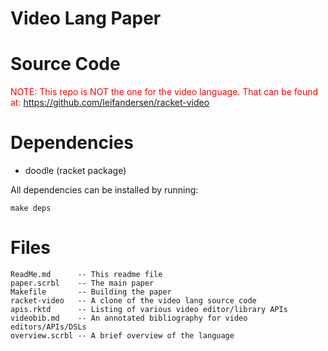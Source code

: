 Video Lang Paper
================

Source Code
===========
<span style="color:red">NOTE: This repo is NOT the one for the video language. That can be found at: https://github.com/leifandersen/racket-video</span>


Dependencies
============

* doodle (racket package)

All dependencies can be installed by running:

```
make deps
```

Files
=====

    ReadMe.md      -- This readme file
    paper.scrbl    -- The main paper
    Makefile       -- Building the paper
    racket-video   -- A clone of the video lang source code
    apis.rktd      -- Listing of various video editor/library APIs
    videobib.md    -- An annotated bibliography for video editors/APIs/DSLs
    overview.scrbl -- A brief overview of the language
